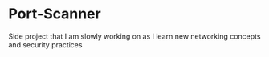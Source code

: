 # Port-Scanner
Side project that I am slowly working on as I learn new networking concepts and security practices
